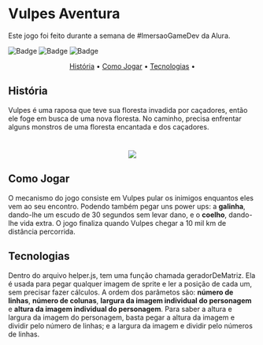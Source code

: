 # Vulpes Aventura

Este jogo foi feito durante a semana de #ImersaoGameDev da Alura.

![Badge](https://img.shields.io/badge/version-beta-%23E0234E)
![Badge](https://img.shields.io/badge/desktop-conclued-%2300C58E)
![Badge](https://img.shields.io/badge/mobile-working-%23F86001)

<p align="center">
 <a href="#historia">História</a> •
 <a href="#como-jogar">Como Jogar</a> • 
 <a href="#tecnologias">Tecnologias</a> • 
</p>

## **História**
Vulpes é uma raposa que teve sua floresta invadida por caçadores, então ele foge em busca de uma
nova floresta. No caminho, precisa enfrentar alguns monstros de uma floresta encantada e dos 
caçadores.
<h1 align="center">
  <img src = "https://piskel-imgstore-b.appspot.com/img/8a5061a6-d6be-11ea-94df-9f5028e80efa.gif" >
</h1>


## **Como Jogar**
O mecanismo do jogo consiste em Vulpes pular os inimigos enquantos eles vem ao seu encontro. Podendo também pegar uns power ups: a **galinha**, dando-lhe um escudo de 30 segundos sem levar dano, e o **coelho**, dando-lhe vida extra.
O jogo finaliza quando Vulpes chegar a 10 mil km de distância percorrida.

## **Tecnologias**
Dentro do arquivo helper.js, tem uma função chamada geradorDeMatriz. Ela é usada para pegar qualquer imagem de sprite e ler a posição de cada um, sem precisar fazer cálculos. A ordem dos parâmetos são: **número de linhas**, **número de colunas**, **largura da imagem individual do personagem** e **altura da imagem individual do personagem**.
Para saber a altura e largura da imagem do personagem, basta pegar a altura da imagem e dividir pelo número de linhas; e a largura da imagem e dividir pelo números de linhas.
